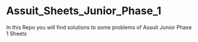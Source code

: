 # Assuit_Sheets_Junior_Phase_1
In this Repo you will find solutions to some problems of Assuit Junior Phase 1 Sheets
